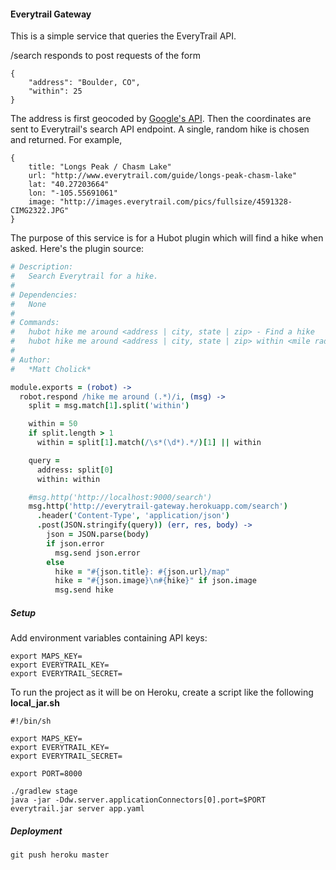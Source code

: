 #### Everytrail Gateway

This is a simple service that queries the EveryTrail API.

/search responds to post requests of the form
```
{
    "address": "Boulder, CO",
    "within": 25
}
```

The address is first geocoded by [Google's API](https://developers.google.com/maps/documentation/geocoding/).
Then the coordinates are sent to Everytrail's search API endpoint. A single, random hike is chosen and returned. For example,
```
{
    title: "Longs Peak / Chasm Lake"
    url: "http://www.everytrail.com/guide/longs-peak-chasm-lake"
    lat: "40.27203664"
    lon: "-105.55691061"
    image: "http://images.everytrail.com/pics/fullsize/4591328-CIMG2322.JPG"
}
```

The purpose of this service is for a Hubot plugin which will find
a hike when asked. Here's the plugin source:

```coffee
# Description:
#   Search Everytrail for a hike.
#
# Dependencies:
#   None
#
# Commands:
#   hubot hike me around <address | city, state | zip> - Find a hike
#   hubot hike me around <address | city, state | zip> within <mile radius> - Find a hike
#
# Author:
#   *Matt Cholick*

module.exports = (robot) ->
  robot.respond /hike me around (.*)/i, (msg) ->
    split = msg.match[1].split('within')

    within = 50
    if split.length > 1
      within = split[1].match(/\s*(\d*).*/)[1] || within

    query =
      address: split[0]
      within: within

    #msg.http('http://localhost:9000/search')
    msg.http('http://everytrail-gateway.herokuapp.com/search')
      .header('Content-Type', 'application/json')
      .post(JSON.stringify(query)) (err, res, body) ->
        json = JSON.parse(body)
        if json.error
          msg.send json.error
        else
          hike = "#{json.title}: #{json.url}/map"
          hike = "#{json.image}\n#{hike}" if json.image
          msg.send hike
```

##### Setup

Add environment variables containing API keys:
```
export MAPS_KEY=
export EVERYTRAIL_KEY=
export EVERYTRAIL_SECRET=
```

To run the project as it will be on Heroku, create a script like the following
**local_jar.sh**

```
#!/bin/sh

export MAPS_KEY=
export EVERYTRAIL_KEY=
export EVERYTRAIL_SECRET=

export PORT=8000

./gradlew stage
java -jar -Ddw.server.applicationConnectors[0].port=$PORT everytrail.jar server app.yaml

```

##### Deployment

```
git push heroku master
```
